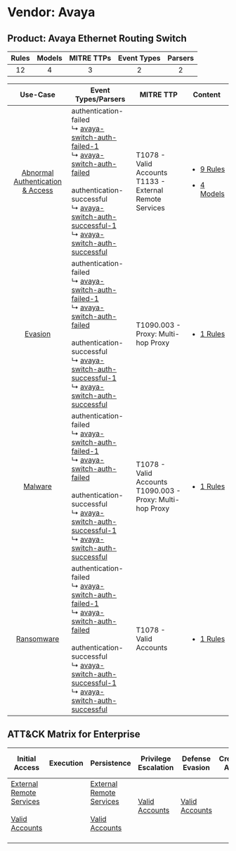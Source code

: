 Vendor: Avaya
=============
Product: Avaya Ethernet Routing Switch
--------------------------------------
| Rules | Models | MITRE TTPs | Event Types | Parsers |
|:-----:|:------:|:----------:|:-----------:|:-------:|
|  12   |   4    |     3      |      2      |    2    |

|                                           Use-Case                                           | Event Types/Parsers                                                                                                                                                                                                                                                                                                                                                                                                                  | MITRE TTP                                                        | Content                                                                                                                                         |
|:--------------------------------------------------------------------------------------------:| ------------------------------------------------------------------------------------------------------------------------------------------------------------------------------------------------------------------------------------------------------------------------------------------------------------------------------------------------------------------------------------------------------------------------------------ | ---------------------------------------------------------------- | ----------------------------------------------------------------------------------------------------------------------------------------------- |
| [Abnormal Authentication & Access](../../../UseCases/uc_abnormal_authentication_&_access.md) |  authentication-failed<br> ↳ [avaya-switch-auth-failed-1](Parsers/parserContent_avaya-switch-auth-failed-1.md)<br> ↳ [avaya-switch-auth-failed](Parsers/parserContent_avaya-switch-auth-failed.md)<br><br> authentication-successful<br> ↳ [avaya-switch-auth-successful-1](Parsers/parserContent_avaya-switch-auth-successful-1.md)<br> ↳ [avaya-switch-auth-successful](Parsers/parserContent_avaya-switch-auth-successful.md)<br> | T1078 - Valid Accounts<br>T1133 - External Remote Services<br>   | [<ul><li>9 Rules</li></ul><ul><li>4 Models</li></ul>](Rules_Models/r_m_avaya_avaya_ethernet_routing_switch_Abnormal_Authentication_&_Access.md) |
|                          [Evasion](../../../UseCases/uc_evasion.md)                          |  authentication-failed<br> ↳ [avaya-switch-auth-failed-1](Parsers/parserContent_avaya-switch-auth-failed-1.md)<br> ↳ [avaya-switch-auth-failed](Parsers/parserContent_avaya-switch-auth-failed.md)<br><br> authentication-successful<br> ↳ [avaya-switch-auth-successful-1](Parsers/parserContent_avaya-switch-auth-successful-1.md)<br> ↳ [avaya-switch-auth-successful](Parsers/parserContent_avaya-switch-auth-successful.md)<br> | T1090.003 - Proxy: Multi-hop Proxy<br>                           | [<ul><li>1 Rules</li></ul>](Rules_Models/r_m_avaya_avaya_ethernet_routing_switch_Evasion.md)                                                    |
|                          [Malware](../../../UseCases/uc_malware.md)                          |  authentication-failed<br> ↳ [avaya-switch-auth-failed-1](Parsers/parserContent_avaya-switch-auth-failed-1.md)<br> ↳ [avaya-switch-auth-failed](Parsers/parserContent_avaya-switch-auth-failed.md)<br><br> authentication-successful<br> ↳ [avaya-switch-auth-successful-1](Parsers/parserContent_avaya-switch-auth-successful-1.md)<br> ↳ [avaya-switch-auth-successful](Parsers/parserContent_avaya-switch-auth-successful.md)<br> | T1078 - Valid Accounts<br>T1090.003 - Proxy: Multi-hop Proxy<br> | [<ul><li>1 Rules</li></ul>](Rules_Models/r_m_avaya_avaya_ethernet_routing_switch_Malware.md)                                                    |
|                       [Ransomware](../../../UseCases/uc_ransomware.md)                       |  authentication-failed<br> ↳ [avaya-switch-auth-failed-1](Parsers/parserContent_avaya-switch-auth-failed-1.md)<br> ↳ [avaya-switch-auth-failed](Parsers/parserContent_avaya-switch-auth-failed.md)<br><br> authentication-successful<br> ↳ [avaya-switch-auth-successful-1](Parsers/parserContent_avaya-switch-auth-successful-1.md)<br> ↳ [avaya-switch-auth-successful](Parsers/parserContent_avaya-switch-auth-successful.md)<br> | T1078 - Valid Accounts<br>                                       | [<ul><li>1 Rules</li></ul>](Rules_Models/r_m_avaya_avaya_ethernet_routing_switch_Ransomware.md)                                                 |

ATT&CK Matrix for Enterprise
----------------------------
| Initial Access                                                                                                                                   | Execution | Persistence                                                                                                                                      | Privilege Escalation                                                | Defense Evasion                                                     | Credential Access | Discovery | Lateral Movement | Collection | Command and Control                                                                                                                       | Exfiltration | Impact |
| ------------------------------------------------------------------------------------------------------------------------------------------------ | --------- | ------------------------------------------------------------------------------------------------------------------------------------------------ | ------------------------------------------------------------------- | ------------------------------------------------------------------- | ----------------- | --------- | ---------------- | ---------- | ----------------------------------------------------------------------------------------------------------------------------------------- | ------------ | ------ |
| [External Remote Services](https://attack.mitre.org/techniques/T1133)<br><br>[Valid Accounts](https://attack.mitre.org/techniques/T1078)<br><br> |           | [External Remote Services](https://attack.mitre.org/techniques/T1133)<br><br>[Valid Accounts](https://attack.mitre.org/techniques/T1078)<br><br> | [Valid Accounts](https://attack.mitre.org/techniques/T1078)<br><br> | [Valid Accounts](https://attack.mitre.org/techniques/T1078)<br><br> |                   |           |                  |            | [Proxy: Multi-hop Proxy](https://attack.mitre.org/techniques/T1090/003)<br><br>[Proxy](https://attack.mitre.org/techniques/T1090)<br><br> |              |        |